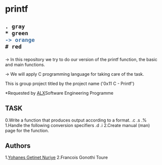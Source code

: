 # printf
<h2>

```diff
. gray
* green
-> orange
# red
```

</h2>
-> In this repository we try to do our version of the printf function, the basic and main functions.
 
-> We will apply C programming language for taking care of the task.

This is group project titled by the project name ('0x11 C - Printf')

*Requested by [ALX](https://www.alxafrica.com/software-engineering-2022 )Software Engineering Programme

## TASK 
0.Write a function that produces output according to a format.
 .c
 .s
 .%
1.Handle the following conversion specifiers
 .d
 .i
2.Create manual (man) page for the function.

## Authors

1.[Yohanes Getinet Nuriye](https://github.com/YohanesGetinet1)
2.Francois Gonothi Toure
